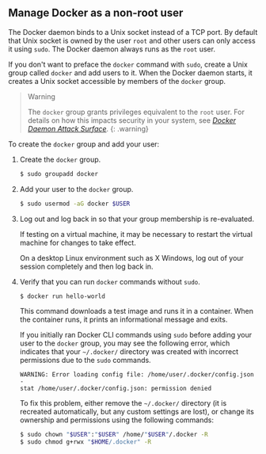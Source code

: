 ## Manage Docker as a non-root user

The Docker daemon binds to a Unix socket instead of a TCP port. By default
that Unix socket is owned by the user `root` and other users can only access it
using `sudo`. The Docker daemon always runs as the `root` user.

If you don't want to preface the `docker` command with `sudo`, create a Unix
group called `docker` and add users to it. When the Docker daemon starts, it
creates a Unix socket accessible by members of the `docker` group.

> Warning
>
> The `docker` group grants privileges equivalent to the `root`
> user. For details on how this impacts security in your system, see
> [*Docker Daemon Attack Surface*](/engine/security/security.md#docker-daemon-attack-surface).
{: .warning}

To create the `docker` group and add your user:

1.  Create the `docker` group.

    ```bash
    $ sudo groupadd docker
    ```

2.  Add your user to the `docker` group.

    ```bash
    $ sudo usermod -aG docker $USER
    ```

3.  Log out and log back in so that your group membership is re-evaluated.

    If testing on a virtual machine, it may be necessary to restart the virtual machine for changes to take effect.

    On a desktop Linux environment such as X Windows, log out of your session completely and then log back in.

4.  Verify that you can run `docker` commands without `sudo`.

    ```bash
    $ docker run hello-world
    ```

    This command downloads a test image and runs it in a container. When the
    container runs, it prints an informational message and exits.

    If you initially ran Docker CLI commands using `sudo` before adding
    your user to the `docker` group, you may see the following error,
    which indicates that your `~/.docker/` directory was created with
    incorrect permissions due to the `sudo` commands.

    ```none
    WARNING: Error loading config file: /home/user/.docker/config.json -
    stat /home/user/.docker/config.json: permission denied
    ```

    To fix this problem, either remove the `~/.docker/` directory
    (it is recreated automatically, but any custom settings
    are lost), or change its ownership and permissions using the
    following commands:

    ```bash
    $ sudo chown "$USER":"$USER" /home/"$USER"/.docker -R
    $ sudo chmod g+rwx "$HOME/.docker" -R
    ```
